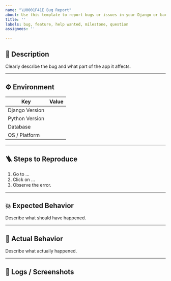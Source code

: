 ```yaml
---
name: "\U0001F41E Bug Report"
about: Use this template to report bugs or issues in your Django or backend project.
title: ''
labels: bug, feature, help wanted, milestone, question
assignees: ''

---
```


## 🧩 Description
Clearly describe the bug and what part of the app it affects.

---

## ⚙️ Environment
| Key | Value |
|-----|--------|
| Django Version |  |
| Python Version |  |
| Database |  |
| OS / Platform |  |

---

## 🪜 Steps to Reproduce
1. Go to ...
2. Click on ...
3. Observe the error.

---

## 💥 Expected Behavior
Describe what should have happened.

---

## 🧨 Actual Behavior
Describe what actually happened.

---

## 🧪 Logs / Screenshots
